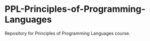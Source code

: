 # PPL-Principles-of-Programming-Languages
Repository for Principles of Programming Languages course.
